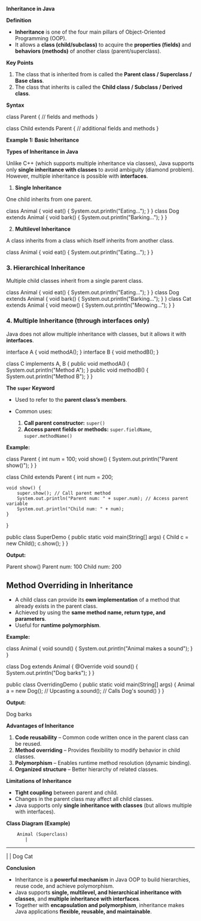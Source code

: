 
 **Inheritance in Java**

**Definition**

* **Inheritance** is one of the four main pillars of Object-Oriented Programming (OOP).
* It allows a **class (child/subclass)** to acquire the **properties (fields)** and **behaviors (methods)** of another class (parent/superclass).


**Key Points**

1. The class that is inherited from is called the **Parent class / Superclass / Base class**.
2. The class that inherits is called the **Child class / Subclass / Derived class**.


**Syntax**

class Parent {
    // fields and methods
}

class Child extends Parent {
    // additional fields and methods
}

**Example 1: Basic Inheritance**





**Types of Inheritance in Java**

Unlike C++ (which supports multiple inheritance via classes), Java supports only **single inheritance with classes** to avoid ambiguity (diamond problem).
However, multiple inheritance is possible with **interfaces**.

1. **Single Inheritance**

One child inherits from one parent.


class Animal { void eat() { System.out.println("Eating..."); } }
class Dog extends Animal { void bark() { System.out.println("Barking..."); } }

 2. **Multilevel Inheritance**

A class inherits from a class which itself inherits from another class.


class Animal { void eat() { System.out.println("Eating..."); } }


### 3. **Hierarchical Inheritance**

Multiple child classes inherit from a single parent class.


class Animal { void eat() { System.out.println("Eating..."); } }
class Dog extends Animal { void bark() { System.out.println("Barking..."); } }
class Cat extends Animal { void meow() { System.out.println("Meowing..."); } }


### 4. **Multiple Inheritance (through interfaces only)**

Java does not allow multiple inheritance with classes, but it allows it with **interfaces**.

interface A { void methodA(); }
interface B { void methodB(); }

class C implements A, B {
    public void methodA() { System.out.println("Method A"); }
    public void methodB() { System.out.println("Method B"); }
}


 **The `super` Keyword**

* Used to refer to the **parent class’s members**.
* Common uses:

  1. **Call parent constructor:** `super()`
  2. **Access parent fields or methods:** `super.fieldName`, `super.methodName()`

**Example:**


class Parent {
    int num = 100;
    void show() {
        System.out.println("Parent show()");
    }
}

class Child extends Parent {
    int num = 200;

    void show() {
        super.show(); // Call parent method
        System.out.println("Parent num: " + super.num); // Access parent variable
        System.out.println("Child num: " + num);
    }
}

public class SuperDemo {
    public static void main(String[] args) {
        Child c = new Child();
        c.show();
    }
}


**Output:**


Parent show()
Parent num: 100
Child num: 200


## **Method Overriding in Inheritance**

* A child class can provide its **own implementation** of a method that already exists in the parent class.
* Achieved by using the **same method name, return type, and parameters**.
* Useful for **runtime polymorphism**.

**Example:**

class Animal {
    void sound() {
        System.out.println("Animal makes a sound");
    }
}

class Dog extends Animal {
    @Override
    void sound() {
        System.out.println("Dog barks");
    }
}

public class OverridingDemo {
    public static void main(String[] args) {
        Animal a = new Dog(); // Upcasting
        a.sound(); // Calls Dog's sound()
    }
}


**Output:**


Dog barks

 **Advantages of Inheritance**

1. **Code reusability** – Common code written once in the parent class can be reused.
2. **Method overriding** – Provides flexibility to modify behavior in child classes.
3. **Polymorphism** – Enables runtime method resolution (dynamic binding).
4. **Organized structure** – Better hierarchy of related classes.

**Limitations of Inheritance**

* **Tight coupling** between parent and child.
* Changes in the parent class may affect all child classes.
* Java supports only **single inheritance with classes** (but allows multiple with interfaces).


**Class Diagram (Example)**

        Animal (Superclass)
           |
   -------------------
   |                 |
  Dog               Cat

 **Conclusion**

* Inheritance is a **powerful mechanism** in Java OOP to build hierarchies, reuse code, and achieve polymorphism.
* Java supports **single, multilevel, and hierarchical inheritance with classes**, and **multiple inheritance with interfaces**.
* Together with **encapsulation and polymorphism**, inheritance makes Java applications **flexible, reusable, and maintainable**.


